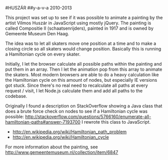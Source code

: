 #HUSZÁR
##y-a-v-a 2010-2013

This project was set up to see if it was possible to animate a painting by the artist Vilmos Huszár in JavaScript using mostly jQuery. The painting is called Compositie II (schaatsenrijders), painted in 1917 and is owned by Gemeente Museum Den Haag.

The idea was to let all skaters move one position at a time and to make a closing circle so all skaters would change position. Basically this is running a Hamiltonian cycle on every skater.

Initially, I let the browser calculate all possible paths within the painting and put them in an array. Then I let the animation pop from this array to animate the skaters. Most modern browsers are able to do a heavy calculation like the Hamiltonian cycle on this amount of nodes, but especially IE versions got stuck. Since there's no real need to recalculate all paths at every request / visit, I let Node.js calculate them and add all paths to the codebase.

Originally I found a description on StackOverflow showing a Java class that does a brute force check on nodes to see if a Hamiltonian cycle was possible: http://stackoverflow.com/questions/5766160/enumerate-all-hamiltonian-paths#answer-7193700
I rewrote this class to JavaScript.

* http://en.wikipedia.org/wiki/Hamiltonian_path_problem
* http://en.wikipedia.org/wiki/Hamiltonian_cycle


For more information about the painting, see http://www.gemeentemuseum.nl/collection/item/6847